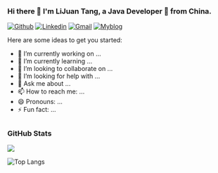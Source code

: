 <!-- Your title -->
### Hi there 👋  I'm LiJuan Tang, a Java Developer 🚀 from China.




[![Github](https://img.shields.io/badge/-Github-000?style=flat&logo=Github&logoColor=white)](https://github.com/onimur)
[![Linkedin](https://img.shields.io/badge/-LinkedIn-blue?style=flat&logo=Linkedin&logoColor=white)](https://www.linkedin.com/in/lijuan-tang/)
[![Gmail](https://img.shields.io/badge/-Gmail-c14438?style=flat&logo=Gmail&logoColor=white)](mailto:LijuanTang1025@gmail.com)
[![Myblog](https://img.shields.io/badge/-Outlook-0078D4?style=flat&logo=Microsoft-Outlook&logoColor=white)](https://tang11.github.io/LijuanTang.github.io/)


Here are some ideas to get you started:

- 🔭 I’m currently working on ...
- 🌱 I’m currently learning ...
- 👯 I’m looking to collaborate on ...
- 🤔 I’m looking for help with ...
- 💬 Ask me about ...
- 📫 How to reach me: ...
- 😄 Pronouns: ...
- ⚡ Fun fact: ...

## <h3 align="left">GitHub Stats</h3>

<a href="">
  <img align="centre" src="https://github-readme-stats.vercel.app/api?username=PluckyPrecious&count_private=true&include_all_commits=true&show_icons=true&title_color=007bff&text_color=e7e7e7&icon_color=007bff&bg_color=171c28" />
<a />
  
![Top Langs](https://github-readme-stats.vercel.app/api/top-langs/?username=PluckyPrecious&layout=compact&title_color=007bff&text_color=e7e7e7&icon_color=007bff&bg_color=171c28)






